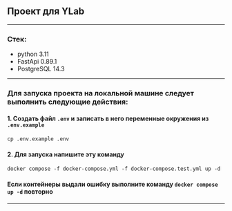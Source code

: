 ## Проект для YLab

___
### Стек:
- python 3.11
- FastApi 0.89.1
- PostgreSQL 14.3
___
### Для запуска проекта на локальной машине следует выполнить следующие действия:

#### 1. Создать  файл `.env` и записать в него переменные окружения из `.env.example`
```
cp .env.example .env
```
#### 2. Для запуска напишите эту команду
```
docker compose -f docker-compose.yml -f docker-compose.test.yml up -d
```
#### Если контейнеры выдали ошибку выполните команду `docker compose up -d` повторно
___


